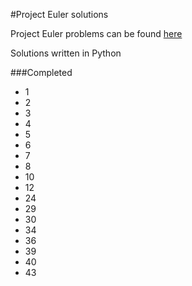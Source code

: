 #Project Euler solutions

Project Euler problems can be found [here](https://projecteuler.net/archives)

Solutions written in Python

###Completed

* 1
* 2
* 3
* 4
* 5
* 6
* 7
* 8
* 10
* 12
* 24
* 29
* 30
* 34
* 36
* 39
* 40
* 43


